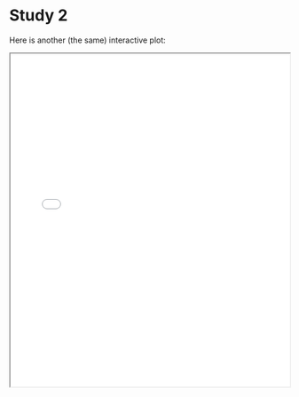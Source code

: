 # Study 2

Here is another (the same) interactive plot:

<iframe src="assets/plotly_graph.html" width="100%" height="600px"></iframe>